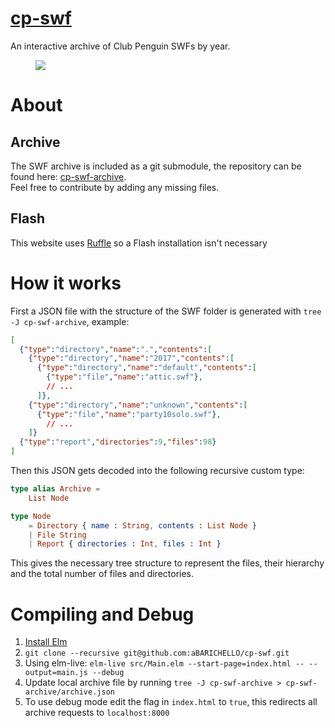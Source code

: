 # [cp-swf](https://cpswf.barichello.me/)

An interactive archive of Club Penguin SWFs by year.

<figure>
    <a href="https://cpswf.barichello.me/">
    <img src="https://i.imgur.com/4kwlNLC.png"></a>
</figure>

# About
## Archive

The SWF archive is included as a git submodule, the repository can be found here: [cp-swf-archive](https://gitlab.com/BARICHELLO/cp-swf-archive).<br>
Feel free to contribute by adding any missing files.

## Flash

This website uses [Ruffle](https://github.com/ruffle-rs/ruffle) so a Flash installation isn't necessary

# How it works

First a JSON file with the structure of the SWF folder is generated with `tree -J cp-swf-archive`, example:
```json
[
  {"type":"directory","name":".","contents":[
    {"type":"directory","name":"2017","contents":[
      {"type":"directory","name":"default","contents":[
        {"type":"file","name":"attic.swf"},
        // ...
      ]},
    {"type":"directory","name":"unknown","contents":[
      {"type":"file","name":"party10solo.swf"},
        // ...
    ]}
  {"type":"report","directories":9,"files":98}
]
```

Then this JSON gets decoded into the following recursive custom type:
```elm
type alias Archive =
    List Node

type Node
    = Directory { name : String, contents : List Node }
    | File String
    | Report { directories : Int, files : Int }
```

This gives the necessary tree structure to represent the files, their hierarchy and the total number of files and directories.

# Compiling and Debug

1. [Install Elm](https://guide.elm-lang.org/install/elm.html)
1. `git clone --recursive git@github.com:aBARICHELLO/cp-swf.git`
1. Using elm-live: `elm-live src/Main.elm --start-page=index.html -- --output=main.js --debug`
1. Update local archive file by running `tree -J cp-swf-archive > cp-swf-archive/archive.json`
1. To use debug mode edit the flag in `index.html` to `true`, this redirects all archive requests to `localhost:8000`
